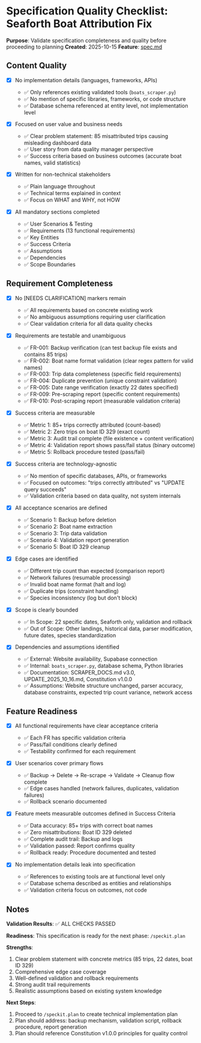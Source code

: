 # Specification Quality Checklist: Seaforth Boat Attribution Fix

**Purpose**: Validate specification completeness and quality before proceeding to planning
**Created**: 2025-10-15
**Feature**: [spec.md](../spec.md)

## Content Quality

- [x] No implementation details (languages, frameworks, APIs)
  - ✅ Only references existing validated tools (`boats_scraper.py`)
  - ✅ No mention of specific libraries, frameworks, or code structure
  - ✅ Database schema referenced at entity level, not implementation level

- [x] Focused on user value and business needs
  - ✅ Clear problem statement: 85 misattributed trips causing misleading dashboard data
  - ✅ User story from data quality manager perspective
  - ✅ Success criteria based on business outcomes (accurate boat names, valid statistics)

- [x] Written for non-technical stakeholders
  - ✅ Plain language throughout
  - ✅ Technical terms explained in context
  - ✅ Focus on WHAT and WHY, not HOW

- [x] All mandatory sections completed
  - ✅ User Scenarios & Testing
  - ✅ Requirements (13 functional requirements)
  - ✅ Key Entities
  - ✅ Success Criteria
  - ✅ Assumptions
  - ✅ Dependencies
  - ✅ Scope Boundaries

## Requirement Completeness

- [x] No [NEEDS CLARIFICATION] markers remain
  - ✅ All requirements based on concrete existing work
  - ✅ No ambiguous assumptions requiring user clarification
  - ✅ Clear validation criteria for all data quality checks

- [x] Requirements are testable and unambiguous
  - ✅ FR-001: Backup verification (can test backup file exists and contains 85 trips)
  - ✅ FR-002: Boat name format validation (clear regex pattern for valid names)
  - ✅ FR-003: Trip data completeness (specific field requirements)
  - ✅ FR-004: Duplicate prevention (unique constraint validation)
  - ✅ FR-005: Date range verification (exactly 22 dates specified)
  - ✅ FR-009: Pre-scraping report (specific content requirements)
  - ✅ FR-010: Post-scraping report (measurable validation criteria)

- [x] Success criteria are measurable
  - ✅ Metric 1: 85+ trips correctly attributed (count-based)
  - ✅ Metric 2: Zero trips on boat ID 329 (exact count)
  - ✅ Metric 3: Audit trail complete (file existence + content verification)
  - ✅ Metric 4: Validation report shows pass/fail status (binary outcome)
  - ✅ Metric 5: Rollback procedure tested (pass/fail)

- [x] Success criteria are technology-agnostic
  - ✅ No mention of specific databases, APIs, or frameworks
  - ✅ Focused on outcomes: "trips correctly attributed" vs "UPDATE query succeeds"
  - ✅ Validation criteria based on data quality, not system internals

- [x] All acceptance scenarios are defined
  - ✅ Scenario 1: Backup before deletion
  - ✅ Scenario 2: Boat name extraction
  - ✅ Scenario 3: Trip data validation
  - ✅ Scenario 4: Validation report generation
  - ✅ Scenario 5: Boat ID 329 cleanup

- [x] Edge cases are identified
  - ✅ Different trip count than expected (comparison report)
  - ✅ Network failures (resumable processing)
  - ✅ Invalid boat name format (halt and log)
  - ✅ Duplicate trips (constraint handling)
  - ✅ Species inconsistency (log but don't block)

- [x] Scope is clearly bounded
  - ✅ In Scope: 22 specific dates, Seaforth only, validation and rollback
  - ✅ Out of Scope: Other landings, historical data, parser modification, future dates, species standardization

- [x] Dependencies and assumptions identified
  - ✅ External: Website availability, Supabase connection
  - ✅ Internal: `boats_scraper.py`, database schema, Python libraries
  - ✅ Documentation: SCRAPER_DOCS.md v3.0, UPDATE_2025_10_16.md, Constitution v1.0.0
  - ✅ Assumptions: Website structure unchanged, parser accuracy, database constraints, expected trip count variance, network access

## Feature Readiness

- [x] All functional requirements have clear acceptance criteria
  - ✅ Each FR has specific validation criteria
  - ✅ Pass/fail conditions clearly defined
  - ✅ Testability confirmed for each requirement

- [x] User scenarios cover primary flows
  - ✅ Backup → Delete → Re-scrape → Validate → Cleanup flow complete
  - ✅ Edge cases handled (network failures, duplicates, validation failures)
  - ✅ Rollback scenario documented

- [x] Feature meets measurable outcomes defined in Success Criteria
  - ✅ Data accuracy: 85+ trips with correct boat names
  - ✅ Zero misattributions: Boat ID 329 deleted
  - ✅ Complete audit trail: Backup and logs
  - ✅ Validation passed: Report confirms quality
  - ✅ Rollback ready: Procedure documented and tested

- [x] No implementation details leak into specification
  - ✅ References to existing tools are at functional level only
  - ✅ Database schema described as entities and relationships
  - ✅ Validation criteria focus on outcomes, not code

## Notes

**Validation Results**: ✅ ALL CHECKS PASSED

**Readiness**: This specification is ready for the next phase: `/speckit.plan`

**Strengths**:
1. Clear problem statement with concrete metrics (85 trips, 22 dates, boat ID 329)
2. Comprehensive edge case coverage
3. Well-defined validation and rollback requirements
4. Strong audit trail requirements
5. Realistic assumptions based on existing system knowledge

**Next Steps**:
1. Proceed to `/speckit.plan` to create technical implementation plan
2. Plan should address: backup mechanism, validation script, rollback procedure, report generation
3. Plan should reference Constitution v1.0.0 principles for quality control
